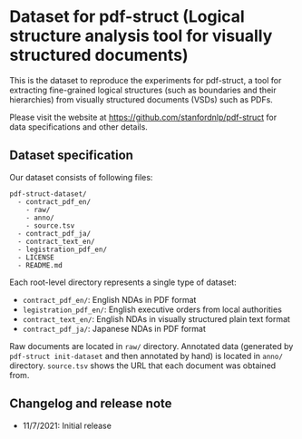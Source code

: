 # Dataset for pdf-struct (Logical structure analysis tool for visually structured documents)

This is the dataset to reproduce the experiments for pdf-struct, a tool for extracting fine-grained logical structures (such as boundaries and their hierarchies) from visually structured documents (VSDs) such as PDFs.

Please visit the website at https://github.com/stanfordnlp/pdf-struct for data specifications and other details.

## Dataset specification

Our dataset consists of following files:

```
pdf-struct-dataset/
  - contract_pdf_en/
    - raw/
    - anno/
    - source.tsv
  - contract_pdf_ja/
  - contract_text_en/
  - legistration_pdf_en/
  - LICENSE
  - README.md
```

Each root-level directory represents a single type of dataset: 

* `contract_pdf_en/`: English NDAs in PDF format
* `legistration_pdf_en/`: English executive orders from local authorities
* `contract_text_en/`: English NDAs in visually structured plain text format
* `contract_pdf_ja/`: Japanese NDAs in PDF format

Raw documents are located in `raw/` directory.
Annotated data (generated by `pdf-struct init-dataset` and then annotated by hand) is located in `anno/` directory.
`source.tsv` shows the URL that each document was obtained from.

## Changelog and release note

* 11/7/2021: Initial release
